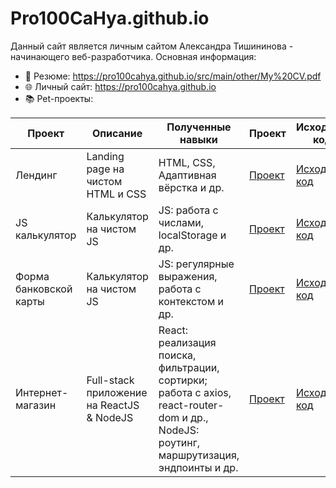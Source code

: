 # Pro100CaHya.github.io
Данный сайт является личным сайтом Александра Тишининова - начинающего веб-разработчика. Основная информация:

* 📄 Резюме: https://pro100cahya.github.io/src/main/other/My%20CV.pdf
* 🌐 Личный сайт: https://pro100cahya.github.io
* 📚 Pet-проекты:

| Проект | Описание | Полученные навыки | Проект | Исходный код |
| --- | --- | --- | --- | --- |
| Лендинг | Landing page на чистом HTML и CSS | HTML, CSS, Адаптивная вёрстка и др. | [Проект](https://pro100cahya.github.io/src/lamborghini-landing/index.html) | [Исходный код](https://github.com/Pro100CaHya/lamborghini-landing-page)|
| JS калькулятор | Калькулятор на чистом JS | JS: работа с числами, localStorage и др. | [Проект](https://pro100cahya.github.io/src/calc/index.html) | [Исходный код](https://github.com/Pro100CaHya/javascript-calculator)|
| Форма банковской карты | Калькулятор на чистом JS | JS: регулярные выражения, работа с контекстом и др. | [Проект](https://pro100cahya.github.io/src/bank-card-form/index.html) | [Исходный код](https://github.com/Pro100CaHya/bank-card-form)|
| Интернет-магазин | Full-stack приложение на ReactJS & NodeJS | React: реализация поиска, фильтрации, сортирки; работа с axios, react-router-dom и др., NodeJS: роутинг, маршрутизация, эндпоинты и др. | [Проект](https://pro100cahya-react-shop-client.herokuapp.com/) | [Исходный код](https://github.com/Pro100CaHya/react-shop)|
